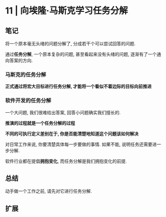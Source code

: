# 11 | 向埃隆·马斯克学习任务分解

## 笔记

将一个原本毫无头绪的问题分解了, 分成若干个可以尝试回答的问题. 

通过**任务分解**, 一个原本复杂的问题, 甚至看起来没有头绪的问题, 逐渐有了一个通向答案的方向.

### 马斯克的任务分解

**正式通过将宏大目标进行任务分解, 才能将一个看似不着边际的目标向前推进**

### 软件开发的任务分解

一个大问题, 我们很难给出答案, 回答小问题确实我们擅长的.

**推演的过程就是一个任务分解的过程**

**不同的可执行定义差别在于, 你是否能清楚地知道这个问题该如何解决**

对日常工作来说, 你要清楚具体每一步要做的事情. 如果不能, 说明任务还需要进一步分解.

软件行业都在提倡**拥抱变化**, 而任务分解是我们拥抱变化的前提.

## 总结

动手做一个工作之前, 请先对它进行任务分解.

## 扩展